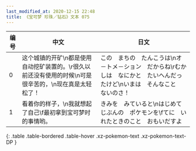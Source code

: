 ```yaml
---
last_modified_at: 2020-12-15 22:48
title: 《宝可梦 珍珠／钻石》文本 075
---
```

| 编号 | 中文 | 日文 |
| ---- | ---- | ---- |
| 0 | 这个城镇的开矿\n都是使用自动挖矿装置的。\r很久以前还没有使用的时候\n可是很辛苦的，\n现在真是太轻松了！ | この　まちの　たんこうは\nオ－トメ－ション　だからね\rむかしは　なにかと　たいへんだったけど\nいまは　そんなこと　ないのさ！ |
| 1 | 看着你的样子，\n我就想起了自己\f最初拿到宝可梦时的事情哟。 | きみを　みていると\nはじめて　じぶんの　ポケモンを\fてに　いれたときのこと　おもいだすよ |
{: .table .table-bordered .table-hover .xz-pokemon-text .xz-pokemon-text-DP }